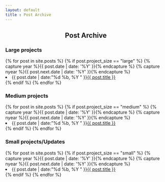 ```yaml
---
layout: default
title : Post Archive
---
```


<section id="archive">
  <center><h1>Post Archive</h1></center>

<h3 class="archive">Large projects</h3>  
  {% for post in site.posts %}
    {% if post.project_size == "large" %}
      {% capture year %}{{ post.date | date: '%Y' }}{% endcapture %}
      {% capture nyear %}{{ post.next.date | date: '%Y' }}{% endcapture %}
      <li><time>{{ post.date | date:"%d %b, %Y " }}</time><a href="{{ post.url }}">{{ post.title }}</a></li>
    {% endif %}
  {% endfor %}
</ul>

<h3 class="archive">Medium projects</h3>  
  {% for post in site.posts %}
    {% if post.project_size == "medium" %}
      {% capture year %}{{ post.date | date: '%Y' }}{% endcapture %}
      {% capture nyear %}{{ post.next.date | date: '%Y' }}{% endcapture %}
      <li><time>{{ post.date | date:"%d %b, %Y " }}</time><a href="{{ post.url }}">{{ post.title }}</a></li>
    {% endif %}
  {% endfor %}
</ul>

<h3 class="archive">Small projects/Updates</h3>  
  {% for post in site.posts %}
    {% if post.project_size == "small" %}
      {% capture year %}{{ post.date | date: '%Y' }}{% endcapture %}
      {% capture nyear %}{{ post.next.date | date: '%Y' }}{% endcapture %}
      <li><time>{{ post.date | date:"%d %b, %Y " }}</time><a href="{{ post.url }}">{{ post.title }}</a></li>
    {% endif %}
  {% endfor %}
</ul>

</section>

